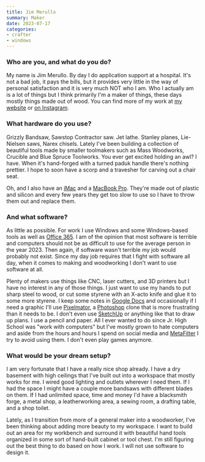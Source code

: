 ```yaml
---
title: Jim Merullo
summary: Maker
date: 2023-07-17
categories:
- crafter
- windows
---
```


### Who are you, and what do you do?

My name is Jim Merullo. By day I do application support at a hospital. It's not a bad job, it pays the bills, but it provides very little in the way of personal satisfaction and it is very much NOT who I am. Who I actually am is a lot of things but I think primarily I'm a maker of things, these days mostly things made out of wood. You can find more of my work at [my website](https://www.jimmerullo.com/ "Jim's website.") or [on Instagram](https://instagram.com/@merulloshop/ "Jim's Instagram account.").

### What hardware do you use?

Grizzly Bandsaw, Sawstop Contractor saw. Jet lathe. Stanley planes, Lie-Nielsen saws, Narex chisels. Lately I've been building a collection of beautiful tools made by smaller toolmakers such as Mass Woodworks, Crucible and Blue Spruce Toolworks. You ever get excited holding an awl? I have. When it's hand-forged with a turned paduk handle there's nothing prettier. I hope to soon have a scorp and a travesher for carving out a chair seat.

Oh, and I also have an [iMac][] and a [MacBook Pro][macbook-pro]. They're made out of plastic and silicon and every few years they get too slow to use so I have to throw them out and replace them.

### And what software?

As little as possible. For work I use Windows and some Windows-based tools as well as [Office 365][office-365]. I am of the opinion that most software is terrible and computers should not be as difficult to use for the average person in the year 2023. Then again, if software wasn't terrible my job would probably not exist. Since my day job requires that I fight with software all day, when it comes to making and woodworking I don't want to use software at all.

Plenty of makers use things like CNC, laser cutters, and 3D printers but I have no interest in any of those things. I just want to use my hands to put sharp steel to wood, or cut some styrene with an X-acto knife and glue it to some more styrene. I keep some notes in [Google Docs][google-docs] and occasionally if I need a graphic I'll use [Pixelmator][], a [Photoshop][] clone that is more frustrating than it needs to be. I don't even use [SketchUp][] or anything like that to draw up plans. I use a pencil and paper. All I ever wanted to do since Jr. High School was "work with computers" but I've mostly grown to hate computers and aside from the hours and hours I spend on social media and [MetaFilter][] I try to avoid using them. I don't even play games anymore.

### What would be your dream setup?

I am very fortunate that I have a really nice shop already. I have a dry basement with high ceilings that I've built out into a workspace that mostly works for me. I wired good lighting and outlets wherever I need them. If I had the space I might have a couple more bandsaws with different blades on them. If I had unlimited space, time and money I'd have a blacksmith forge, a metal shop, a leatherworking area, a sewing room, a drafting table, and a shop toilet.

Lately, as I transition from more of a general maker into a woodworker, I've been thinking about adding more beauty to my workspace. I want to build out an area for my workbench and surround it with beautiful hand tools organized in some sort of hand-built cabinet or tool chest. I'm still figuring out the best thing to do based on how I work. I will not use software to design it.

[google-docs]: https://en.wikipedia.org/wiki/Google_Docs "A web-based office suite."
[imac]: https://www.apple.com/imac-24/ "An all-in-one computer."
[macbook-pro]: https://www.apple.com/macbook-pro/ "A laptop."
[metafilter]: https://www.metafilter.com/ "A community website."
[office-365]: https://en.wikipedia.org/wiki/Office_365 "A hosted office suite."
[photoshop]: https://www.adobe.com/products/photoshop.html "A bitmap image editor."
[pixelmator]: http://web.archive.org/web/20230419034642/https://www.pixelmator.com/mac/ "An image editor for the Mac."
[sketchup]: https://www.sketchup.com/ "3D modeling software."
